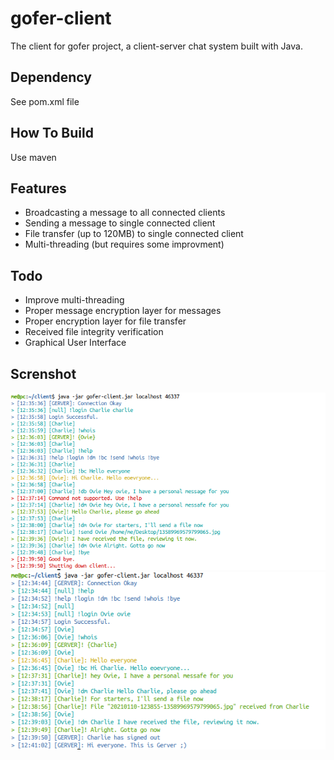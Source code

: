 # gofer-client

The client for gofer project, a client-server chat system built with Java.

## Dependency
See pom.xml file

## How To Build
Use maven

## Features
- Broadcasting a message to all connected clients
- Sending a message to single connected client
- File transfer (up to 120MB) to single connected client
- Multi-threading (but requires some improvment)

## Todo
- Improve multi-threading
- Proper message encryption layer for messages
- Proper encryption layer for file transfer
- Received file integrity verification
- Graphical User Interface

## Screnshot
![Shot](./chat2.png)
![Shot](./chat1.png)
